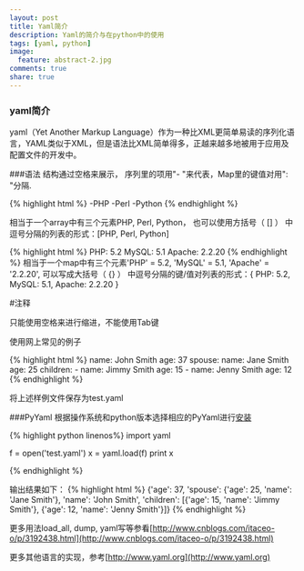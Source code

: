 ```yaml
---
layout: post
title: Yaml简介
description: Yaml的简介与在python中的使用
tags: [yaml, python]
image:
  feature: abstract-2.jpg
comments: true
share: true
---
```


### yaml简介

yaml（Yet Another Markup Language）作为一种比XML更简单易读的序列化语言，YAML类似于XML，但是语法比XML简单得多，正越来越多地被用于应用及配置文件的开发中。

###语法
结构通过空格来展示， 序列里的项用"- "来代表，Map里的键值对用": "分隔.

{% highlight html %}
-PHP
-Perl
-Python
{% endhighlight %}

相当于一个array中有三个元素PHP, Perl, Python， 也可以使用方括号（ [] ） 中逗号分隔的列表的形式：[PHP, Perl, Python]

{% highlight html  %}
PHP: 5.2
MySQL: 5.1
Apache: 2.2.20
{% endhighlight %}
相当于一个map中有三个元素'PHP' = 5.2, 'MySQL' = 5.1, 'Apache' = '2.2.20', 可以写成大括号（ {} ） 中逗号分隔的键/值对列表的形式：{ PHP: 5.2, MySQL: 5.1, Apache: 2.2.20 }

\#注释

只能使用空格来进行缩进，不能使用Tab键

使用网上常见的例子

{% highlight html %}
name: John Smith
age: 37
spouse:
    name: Jane Smith
    age: 25
children:
    -   name: Jimmy Smith
        age: 15
    -   name: Jenny Smith
        age: 12
{% endhighlight %}

将上述样例文件保存为test.yaml

###PyYaml
根据操作系统和python版本选择相应的PyYaml进行[安装](http://pyyaml.org/wiki/PyYAML)


{% highlight python linenos%}
import yaml

f = open('test.yaml')
x = yaml.load(f)
print x

{% endhighlight %}

输出结果如下：
{% highlight html %}
{'age': 37, 'spouse': {'age': 25, 'name': 'Jane Smith'}, 'name': 'John Smith', 'children': [{'age': 15, 'name': 'Jimmy Smith'}, {'age': 12, 'name': 'Jenny Smith'}]}
{% endhighlight %}

更多用法load_all, dump, yaml写等参看[http://www.cnblogs.com/itaceo-o/p/3192438.html](http://www.cnblogs.com/itaceo-o/p/3192438.html)



更多其他语言的实现，参考[http://www.yaml.org](http://www.yaml.org)




